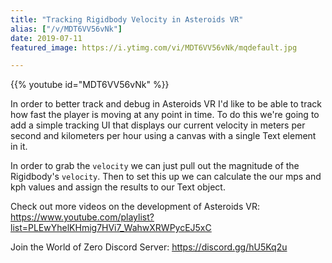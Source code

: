 ```yaml
---
title: "Tracking Rigidbody Velocity in Asteroids VR"
alias: ["/v/MDT6VV56vNk"]
date: 2019-07-11
featured_image: https://i.ytimg.com/vi/MDT6VV56vNk/mqdefault.jpg

---
```


{{% youtube id="MDT6VV56vNk" %}}

In order to better track and debug in Asteroids VR I'd like to be able to track how fast the player is moving at any point in time. To do this we're going to add a simple tracking UI that displays our current velocity in meters per second and kilometers per hour using a canvas with a single Text element in it.

In order to grab the `velocity` we can just pull out the magnitude of the Rigidbody's `velocity`. Then to set this up we can calculate the our mps and kph values and assign the results to our Text object.

Check out more videos on the development of Asteroids VR: https://www.youtube.com/playlist?list=PLEwYhelKHmig7HVi7_WahwXRWPycEJ5xC

Join the World of Zero Discord Server: https://discord.gg/hU5Kq2u